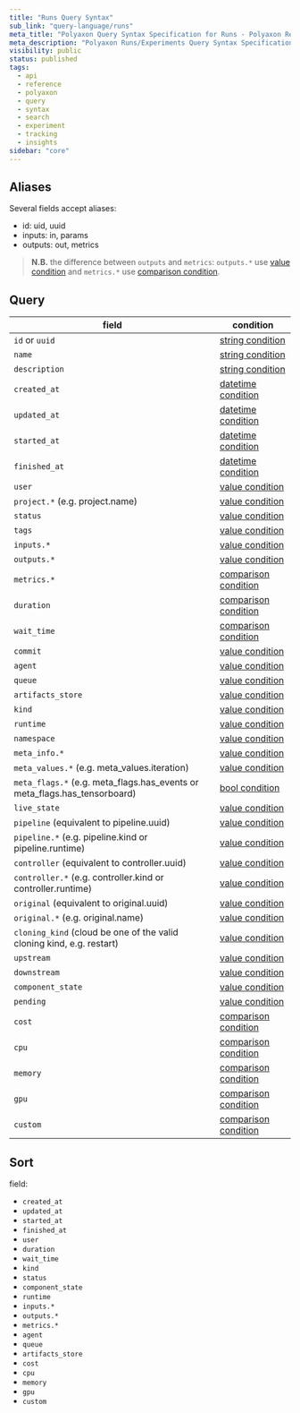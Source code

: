 ```yaml
---
title: "Runs Query Syntax"
sub_link: "query-language/runs"
meta_title: "Polyaxon Query Syntax Specification for Runs - Polyaxon References"
meta_description: "Polyaxon Runs/Experiments Query Syntax Specification for Runs."
visibility: public
status: published
tags:
  - api
  - reference
  - polyaxon
  - query
  - syntax
  - search
  - experiment
  - tracking
  - insights
sidebar: "core"
---
```


## Aliases

Several fields accept aliases:

 * id: uid, uuid
 * inputs: in, params
 * outputs: out, metrics

> **N.B.** the difference between `outputs` and `metrics`: `outputs.*` use [value condition](/docs/core/query-language/#query-with-value-condition) and `metrics.*` use [comparison condition](/docs/core/query-language/#query-with-comparison-condition).

## Query

field                                                                      | condition
---------------------------------------------------------------------------|------------------
`id` or `uuid`                                                             | [string condition](/docs/core/query-language/#query-with-value-condition)
`name`                                                                     | [string condition](/docs/core/query-language/#query-with-string-condition)
`description`                                                              | [string condition](/docs/core/query-language/#query-with-string-condition)
`created_at`                                                               | [datetime condition](/docs/core/query-language/#query-with-datetime-condition)
`updated_at`                                                               | [datetime condition](/docs/core/query-language/#query-with-datetime-condition)
`started_at`                                                               | [datetime condition](/docs/core/query-language/#query-with-datetime-condition)
`finished_at`                                                              | [datetime condition](/docs/core/query-language/#query-with-datetime-condition)
`user`                                                                     | [value condition](/docs/core/query-language/#query-with-value-condition)
`project.*` (e.g. project.name)                                            | [value condition](/docs/core/query-language/#query-with-value-condition)
`status`                                                                   | [value condition](/docs/core/query-language/#query-with-value-condition)
`tags`                                                                     | [value condition](/docs/core/query-language/#query-with-value-condition)
`inputs.*`                                                                 | [value condition](/docs/core/query-language/#query-with-value-condition)
`outputs.*`                                                                | [value condition](/docs/core/query-language/#query-with-value-condition)
`metrics.*`                                                                | [comparison condition](/docs/core/query-language/#query-with-comparison-condition)
`duration`                                                                 | [comparison condition](/docs/core/query-language/#query-with-comparison-condition)
`wait_time`                                                                | [comparison condition](/docs/core/query-language/#query-with-comparison-condition)
`commit`                                                                   | [value condition](/docs/core/query-language/#query-with-value-condition)
`agent`                                                                    | [value condition](/docs/core/query-language/#query-with-value-condition)
`queue`                                                                    | [value condition](/docs/core/query-language/#query-with-value-condition)
`artifacts_store`                                                          | [value condition](/docs/core/query-language/#query-with-value-condition)
`kind`                                                                     | [value condition](/docs/core/query-language/#query-with-value-condition)
`runtime`                                                                  | [value condition](/docs/core/query-language/#query-with-value-condition)
`namespace`                                                                | [value condition](/docs/core/query-language/#query-with-value-condition)
`meta_info.*`                                                              | [value condition](/docs/core/query-language/#query-with-value-condition)
`meta_values.*` (e.g. meta_values.iteration)                               | [value condition](/docs/core/query-language/#query-with-value-condition)
`meta_flags.*` (e.g. meta_flags.has_events or meta_flags.has_tensorboard)  | [bool condition](/docs/core/query-language/#query-with-bool-condition)
`live_state`                                                               | [value condition](/docs/core/query-language/#query-with-value-condition)
`pipeline` (equivalent to pipeline.uuid)                                   | [value condition](/docs/core/query-language/#query-with-value-condition)
`pipeline.*` (e.g. pipeline.kind or pipeline.runtime)                      | [value condition](/docs/core/query-language/#query-with-value-condition)
`controller` (equivalent to controller.uuid)                               | [value condition](/docs/core/query-language/#query-with-value-condition)
`controller.*` (e.g. controller.kind or controller.runtime)                | [value condition](/docs/core/query-language/#query-with-value-condition)
`original` (equivalent to original.uuid)                                   | [value condition](/docs/core/query-language/#query-with-value-condition)
`original.*` (e.g. original.name)                                          | [value condition](/docs/core/query-language/#query-with-value-condition)
`cloning_kind` (cloud be one of the valid cloning kind, e.g. restart)      | [value condition](/docs/core/query-language/#query-with-value-condition)
`upstream`                                                                 | [value condition](/docs/core/query-language/#query-with-value-condition)
`downstream`                                                               | [value condition](/docs/core/query-language/#query-with-value-condition)
`component_state`                                                          | [value condition](/docs/core/query-language/#query-with-value-condition)
`pending`                                                                  | [value condition](/docs/core/query-language/#query-with-value-condition)
`cost`                                                                     | [comparison condition](/docs/core/query-language/#query-with-comparison-condition)
`cpu`                                                                      | [comparison condition](/docs/core/query-language/#query-with-comparison-condition)
`memory`                                                                   | [comparison condition](/docs/core/query-language/#query-with-comparison-condition)
`gpu`                                                                      | [comparison condition](/docs/core/query-language/#query-with-comparison-condition)
`custom`                                                                   | [comparison condition](/docs/core/query-language/#query-with-comparison-condition)

## Sort

field:

 * `created_at`
 * `updated_at`
 * `started_at`
 * `finished_at`
 * `user`
 * `duration`
 * `wait_time`
 * `kind`
 * `status`
 * `component_state`
 * `runtime`
 * `inputs.*`
 * `outputs.*`
 * `metrics.*`
 * `agent`
 * `queue`
 * `artifacts_store`
 * `cost`    
 * `cpu`      
 * `memory`   
 * `gpu`   
 * `custom`
